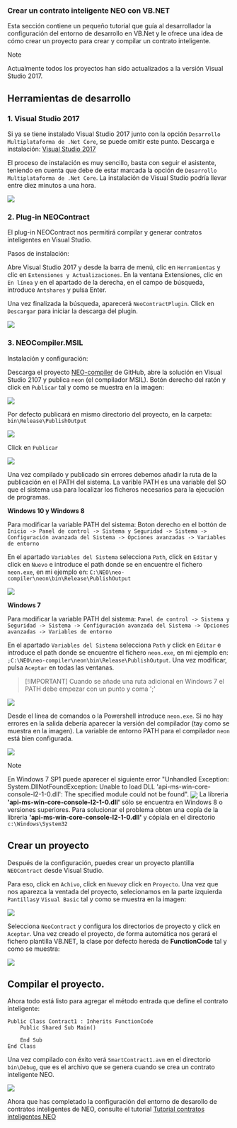 
### Crear un contrato inteligente NEO con VB.NET

Esta sección contiene un pequeño tutorial que guía al desarrollador la configuración del entorno de desarrollo en VB.Net y le ofrece una idea de cómo crear un proyecto para crear y compilar un contrato inteligente.

> [!NOTE]
> Actualmente todos los proyectos han sido actualizados a la versión Visual Studio 2017. 

## Herramientas de desarrollo

### 1. Visual Studio 2017

Si ya se tiene instalado Visual Studio 2017 junto con la opción `Desarrollo Multiplataforma de .Net Core`, se puede omitir este punto. Descarga e instalación: [Visual Studio 2017](https://www.visualstudio.com/products/visual-studio-community-vs)

El proceso de instalación es muy sencillo, basta con seguir el asistente, teniendo en cuenta que debe de estar marcada la opción de `Desarrollo Multiplataforma de .Net Core`. La instalación de Visual Studio podría llevar entre diez minutos a una hora.

<img style="vertical-align: middle" src="assets/install_core_cross_platform_development_toolset.png">


### 2. Plug-in NEOContract

El plug-in NEOContract nos permitirá compilar y generar contratos inteligentes en Visual Studio.

Pasos de instalación:

Abre Visual Studio 2017 y desde la barra de menú, clic en `Herramientas` y clic en `Extensiones y Actualizaciones`. En la ventana Extensiones, clic en `En línea` y en el apartado de la derecha, en el campo de búsqueda, introduce `Antshares` y pulsa Enter.

Una vez finalizada la búsqueda, aparecerá `NeoContractPlugin`. Click en `Descargar` para iniciar la descarga del plugin.

<img style="vertical-align: middle" src="/assets/download_and_install_smart_contract_plugin.png">


### 3. NEOCompiler.MSIL

Instalación y configuración:

Descarga el proyecto [NEO-compiler](https://github.com/neo-project/neo-compiler) de GitHub, abre la solución en Visual Studio 2107 y publica `neon` (el compilador MSIL). Botón derecho del ratón y click en `Publicar` tal y como se muestra en la imagen:

<img style="vertical-align: middle" src="assets/publish_neo_compiler_msil_project.png">

Por defecto publicará en mismo directorio del proyecto, en la carpeta: `bin\Release\PublishOutput`

<img style="vertical-align: middle" src="assets/publish_and_profile_settings.png">

Click en `Publicar`

<img style="vertical-align: middle" src="assets/compile_and_publish.png">

Una vez compilado y publicado sin errores debemos añadir la ruta de la publicación en el PATH del sistema. La varible PATH es una variable del SO que el sistema usa para localizar los ficheros necesarios para la ejecución de programas.

**Windows 10 y Windows 8**

  Para modificar la variable PATH del sistema: 
  Boton derecho en el bottón de `Inicio -> Panel de control -> Sistema y Seguridad -> Sistema -> Configuración avanzada del Sistema -> Opciones avanzadas -> Variables de entorno`
  
   En el apartado `Variables del Sistema` selecciona `Path`, click en `Editar` y click en `Nuevo` e introduce el path donde se en encuentre el fichero `neon.exe`, en mi ejemplo en: `C:\NEO\neo-compiler\neon\bin\Release\PublishOutput`
 
 <img style="vertical-align: middle" src="assets/w10_edit_environmental_variables.png">
  

**Windows 7**

  Para modificar la variable PATH del sistema: 
  `Panel de control -> Sistema y Seguridad -> Sistema -> Configuración avanzada del Sistema -> Opciones avanzadas -> Variables de entorno`
  
  En el apartado `Variables del Sistema` selecciona `Path` y click en `Editar` e introduce el path donde se encuentre el fichero `neon.exe`,  en mi ejemplo en: `;C:\NEO\neo-compiler\neon\bin\Release\PublishOutput`. Una vez modificar, pulsa `Aceptar` en todas las ventanas.
 
> [!IMPORTANT] Cuando se añade una ruta adicional en Windows 7 el PATH debe empezar con un punto y coma ';'
 
<img style="vertical-align: middle" src="assets/w7_edit_environmental_variables.png">

  Desde el línea de comandos o la Powershell introduce `neon.exe`. Si no hay errores en la salida debería aparecer la versión del compilador (tay como se muestra en la imagen). La variable de entorno PATH para el compilador `neon` está bien configurada.
  
<img style="vertical-align: middle" src="/assets/powershell_enviornment_variabled_updated_correctly.png">

> [!NOTE]
> En Windows 7 SP1 puede aparecer el siguiente error "Unhandled Exception: System.DllNotFoundException: Unable to load DLL 'api-ms-win-core-console-l2-1-0.dll': The specified module could not be found". 
> <img style="vertical-align: middle" src="assets/api_ms_win_core_console_error.png">
> La libreria **'api-ms-win-core-console-l2-1-0.dll'** sólo se encuentra en Windows 8 o versiones superiores. Para solucionar el problema obten una copía de la libreria **'api-ms-win-core-console-l2-1-0.dll'** y cópiala en el directorio `c:\Windows\System32`

## Crear un proyecto

Después de la configuración, puedes crear un proyecto plantilla `NEOContract` desde Visual Studio.

Para eso, click en `Achivo`, click en `Nuevo`y click en `Proyecto`. Una vez que nos aparezca la ventada del proyecto,
selecionamos en la parte izquierda `Pantillas`y `Visual Basic` tal y como se muestra en la imagen:

<img style="vertical-align: middle" src="assets/getting-started-vbnet/new_smart_contract_project.png">

Selecciona `NeoContract` y configura los directorios de proyecto y click en `Aceptar`. Una vez creado el proyecto, de forma automática nos gerará el fichero plantilla VB.NET, la clase por defecto hereda de **FunctionCode** tal y como se muestra:


<img style="vertical-align: middle" src="assets/getting-started-vbnet/smart_contract_function_code.png">


## Compilar el proyecto.

Ahora todo está listo para agregar el método entrada que define el contrato inteligente:

```vbnet
Public Class Contract1 : Inherits FunctionCode
    Public Shared Sub Main()

    End Sub
End Class
```

Una vez compilado con éxito verá `SmartContract1.avm` en el directorio `bin\Debug`, que es el archivo que se genera cuando se crea un contrato inteligente NEO.

<img style="vertical-align: middle" src="assets/getting-started-vbnet/compile_smart_contract.png">

Ahora que has completado la configuración del entorno de desarollo de contratos inteligentes de NEO, consulte el tutorial [Tutorial contratos inteligentes NEO](tutorial.md)
